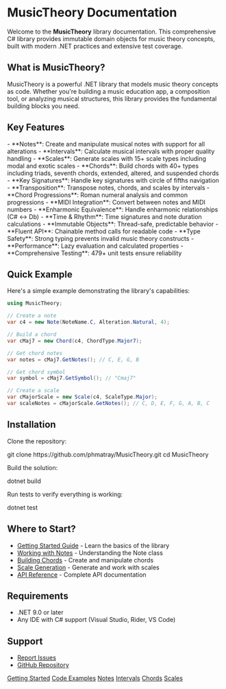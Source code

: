 # MusicTheory Documentation

Welcome to the **MusicTheory** library documentation. This comprehensive C# library provides immutable domain objects for music theory concepts, built with modern .NET practices and extensive test coverage.

## What is MusicTheory?

MusicTheory is a powerful .NET library that models music theory concepts as code. Whether you're building a music education app, a composition tool, or analyzing musical structures, this library provides the fundamental building blocks you need.

## Key Features

<tabs>
    <tab title="Core Components">
        - **Notes**: Create and manipulate musical notes with support for all alterations
        - **Intervals**: Calculate musical intervals with proper quality handling
        - **Scales**: Generate scales with 15+ scale types including modal and exotic scales
        - **Chords**: Build chords with 40+ types including triads, seventh chords, extended, altered, and suspended chords
        - **Key Signatures**: Handle key signatures with circle of fifths navigation
    </tab>
    <tab title="Advanced Features">
        - **Transposition**: Transpose notes, chords, and scales by intervals
        - **Chord Progressions**: Roman numeral analysis and common progressions
        - **MIDI Integration**: Convert between notes and MIDI numbers
        - **Enharmonic Equivalence**: Handle enharmonic relationships (C# ↔ Db)
        - **Time & Rhythm**: Time signatures and note duration calculations
    </tab>
    <tab title="Design Principles">
        - **Immutable Objects**: Thread-safe, predictable behavior
        - **Fluent API**: Chainable method calls for readable code
        - **Type Safety**: Strong typing prevents invalid music theory constructs
        - **Performance**: Lazy evaluation and calculated properties
        - **Comprehensive Testing**: 479+ unit tests ensure reliability
    </tab>
</tabs>

## Quick Example

Here's a simple example demonstrating the library's capabilities:

```C#
using MusicTheory;

// Create a note
var c4 = new Note(NoteName.C, Alteration.Natural, 4);

// Build a chord
var cMaj7 = new Chord(c4, ChordType.Major7);

// Get chord notes
var notes = cMaj7.GetNotes(); // C, E, G, B

// Get chord symbol
var symbol = cMaj7.GetSymbol(); // "Cmaj7"

// Create a scale
var cMajorScale = new Scale(c4, ScaleType.Major);
var scaleNotes = cMajorScale.GetNotes(); // C, D, E, F, G, A, B, C
```

## Installation

<procedure title="Getting Started" id="getting-started">
    <step>
        <p>Clone the repository:</p>
        <code-block lang="bash">
            git clone https://github.com/phmatray/MusicTheory.git
            cd MusicTheory
        </code-block>
    </step>
    <step>
        <p>Build the solution:</p>
        <code-block lang="bash">
            dotnet build
        </code-block>
    </step>
    <step>
        <p>Run tests to verify everything is working:</p>
        <code-block lang="bash">
            dotnet test
        </code-block>
    </step>
</procedure>

## Where to Start?

- [Getting Started Guide](getting-started.md) - Learn the basics of the library
- [Working with Notes](notes.md) - Understanding the Note class
- [Building Chords](chords.md) - Create and manipulate chords
- [Scale Generation](scales.md) - Generate and work with scales
- [API Reference](api-overview.md) - Complete API documentation

## Requirements

- .NET 9.0 or later
- Any IDE with C# support (Visual Studio, Rider, VS Code)

## Support

- [Report Issues](https://github.com/phmatray/MusicTheory/issues)
- [GitHub Repository](https://github.com/phmatray/MusicTheory)

<seealso>
    <category ref="getting-started">
        <a href="getting-started.md">Getting Started</a>
        <a href="examples.md">Code Examples</a>
    </category>
    <category ref="core-concepts">
        <a href="notes.md">Notes</a>
        <a href="intervals.md">Intervals</a>
        <a href="chords.md">Chords</a>
        <a href="scales.md">Scales</a>
    </category>
</seealso>